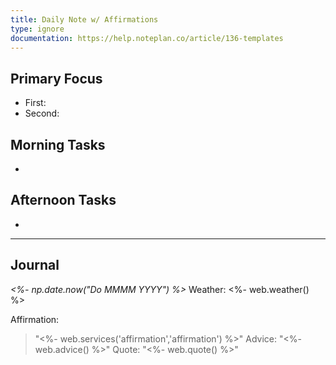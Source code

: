 ```yaml
---
title: Daily Note w/ Affirmations
type: ignore
documentation: https://help.noteplan.co/article/136-templates
---
```

## Primary Focus
- First:
- Second:

## Morning Tasks
- 

## Afternoon Tasks
- 

---
## Journal
*<%- np.date.now("Do MMMM YYYY") %>*
Weather: <%- web.weather() %>

Affirmation:
> "<%- web.services('affirmation','affirmation') %>"
Advice:
> "<%- web.advice() %>"
Quote:
> "<%- web.quote() %>"
